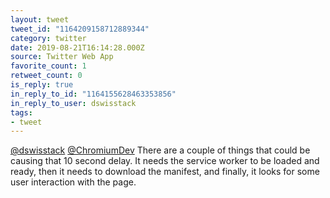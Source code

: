 ```yaml
---
layout: tweet
tweet_id: "1164209158712889344"
category: twitter
date: 2019-08-21T16:14:28.000Z
source: Twitter Web App
favorite_count: 1
retweet_count: 0
is_reply: true
in_reply_to_id: "1164155628463353856"
in_reply_to_user: dswisstack
tags:
- tweet
---
```


[@dswisstack](https://twitter.com/@dswisstack) [@ChromiumDev](https://twitter.com/@ChromiumDev) There are a couple of things that could be causing that 10 second delay. It needs the service worker to be loaded and ready, then it needs to download the manifest, and finally, it looks for some user interaction with the page.

